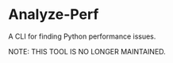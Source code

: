 # Analyze-Perf

A CLI for finding Python performance issues.

NOTE: THIS TOOL IS NO LONGER MAINTAINED.

